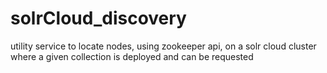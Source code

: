 # solrCloud_discovery
utility service to locate nodes, using zookeeper api, on a solr cloud cluster where a given collection is deployed and can be requested
